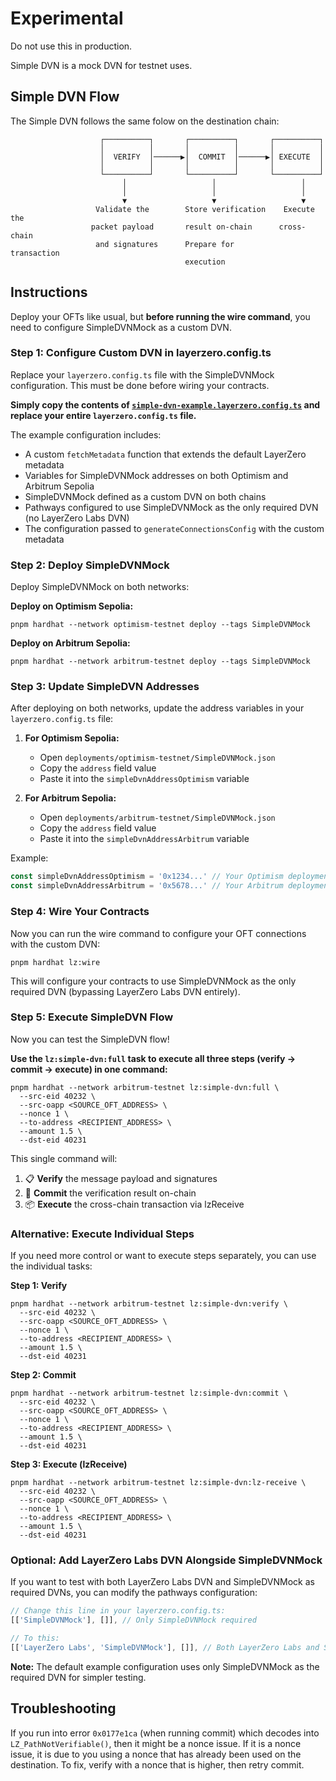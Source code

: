 # Experimental

Do not use this in production.

Simple DVN is a mock DVN for testnet uses.

## Simple DVN Flow

The Simple DVN follows the same folow on the destination chain:

```
                    ┌──────────┐       ┌──────────┐       ┌──────────┐
                    │          │       │          │       │          │
                    │  VERIFY  │──────▶│  COMMIT  │──────▶│ EXECUTE  │
                    │          │       │          │       │          │
                    └──────────┘       └──────────┘       └──────────┘
                         │                   │                   │
                         │                   │                   │
                         ▼                   ▼                   ▼
                   Validate the        Store verification    Execute the
                  packet payload       result on-chain      cross-chain
                   and signatures      Prepare for          transaction
                                       execution
```

## Instructions

Deploy your OFTs like usual, but **before running the wire command**, you need to configure SimpleDVNMock as a custom DVN.

### Step 1: Configure Custom DVN in layerzero.config.ts

Replace your `layerzero.config.ts` file with the SimpleDVNMock configuration. This must be done before wiring your contracts.

**Simply copy the contents of [`simple-dvn-example.layerzero.config.ts`](./simple-dvn-example.layerzero.config.ts) and replace your entire `layerzero.config.ts` file.**

The example configuration includes:
- A custom `fetchMetadata` function that extends the default LayerZero metadata
- Variables for SimpleDVNMock addresses on both Optimism and Arbitrum Sepolia
- SimpleDVNMock defined as a custom DVN on both chains
- Pathways configured to use SimpleDVNMock as the only required DVN (no LayerZero Labs DVN)
- The configuration passed to `generateConnectionsConfig` with the custom metadata

### Step 2: Deploy SimpleDVNMock

Deploy SimpleDVNMock on both networks:

**Deploy on Optimism Sepolia:**
```
pnpm hardhat --network optimism-testnet deploy --tags SimpleDVNMock
```

**Deploy on Arbitrum Sepolia:**
```
pnpm hardhat --network arbitrum-testnet deploy --tags SimpleDVNMock
```

### Step 3: Update SimpleDVN Addresses

After deploying on both networks, update the address variables in your `layerzero.config.ts` file:

1. **For Optimism Sepolia:**
   - Open `deployments/optimism-testnet/SimpleDVNMock.json`
   - Copy the `address` field value
   - Paste it into the `simpleDvnAddressOptimism` variable

2. **For Arbitrum Sepolia:**
   - Open `deployments/arbitrum-testnet/SimpleDVNMock.json`
   - Copy the `address` field value  
   - Paste it into the `simpleDvnAddressArbitrum` variable

Example:
```typescript
const simpleDvnAddressOptimism = '0x1234...' // Your Optimism deployment address
const simpleDvnAddressArbitrum = '0x5678...' // Your Arbitrum deployment address
```

### Step 4: Wire Your Contracts

Now you can run the wire command to configure your OFT connections with the custom DVN:

```
pnpm hardhat lz:wire
```

This will configure your contracts to use SimpleDVNMock as the only required DVN (bypassing LayerZero Labs DVN entirely).

### Step 5: Execute SimpleDVN Flow

Now you can test the SimpleDVN flow!

**Use the `lz:simple-dvn:full` task to execute all three steps (verify → commit → execute) in one command:**

```
pnpm hardhat --network arbitrum-testnet lz:simple-dvn:full \
  --src-eid 40232 \
  --src-oapp <SOURCE_OFT_ADDRESS> \
  --nonce 1 \
  --to-address <RECIPIENT_ADDRESS> \
  --amount 1.5 \
  --dst-eid 40231
```

This single command will:
1. 📋 **Verify** the message payload and signatures
2. 📝 **Commit** the verification result on-chain  
3. 📦 **Execute** the cross-chain transaction via lzReceive

### Alternative: Execute Individual Steps

If you need more control or want to execute steps separately, you can use the individual tasks:

**Step 1: Verify**
```
pnpm hardhat --network arbitrum-testnet lz:simple-dvn:verify \
  --src-eid 40232 \
  --src-oapp <SOURCE_OFT_ADDRESS> \
  --nonce 1 \
  --to-address <RECIPIENT_ADDRESS> \
  --amount 1.5 \
  --dst-eid 40231
```

**Step 2: Commit**
```
pnpm hardhat --network arbitrum-testnet lz:simple-dvn:commit \
  --src-eid 40232 \
  --src-oapp <SOURCE_OFT_ADDRESS> \
  --nonce 1 \
  --to-address <RECIPIENT_ADDRESS> \
  --amount 1.5 \
  --dst-eid 40231
```

**Step 3: Execute (lzReceive)**
```
pnpm hardhat --network arbitrum-testnet lz:simple-dvn:lz-receive \
  --src-eid 40232 \
  --src-oapp <SOURCE_OFT_ADDRESS> \
  --nonce 1 \
  --to-address <RECIPIENT_ADDRESS> \
  --amount 1.5 \
  --dst-eid 40231
```

### Optional: Add LayerZero Labs DVN Alongside SimpleDVNMock

If you want to test with both LayerZero Labs DVN and SimpleDVNMock as required DVNs, you can modify the pathways configuration:

```typescript
// Change this line in your layerzero.config.ts:
[['SimpleDVNMock'], []], // Only SimpleDVNMock required

// To this:
[['LayerZero Labs', 'SimpleDVNMock'], []], // Both LayerZero Labs and SimpleDVNMock required
```

**Note:** The default example configuration uses only SimpleDVNMock as the required DVN for simpler testing.

## Troubleshooting

If you run into error `0x0177e1ca` (when running commit) which decodes into `LZ_PathNotVerifiable()`, then it might be a nonce issue. If it is a nonce issue, it is due to you using a nonce that has already been used on the destination. To fix, verify with a nonce that is higher, then retry commit.